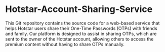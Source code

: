 # Hotstar-Account-Sharing-Service
This Git repository contains the source code for a web-based service that helps Hotstar users share their One-Time Passwords (OTPs) with friends and family. Our platform is designed to assist in sharing OTPs, which are sent to the owner of the Hotstar account, allowing others to access the premium content without having to share OTPs manually.
